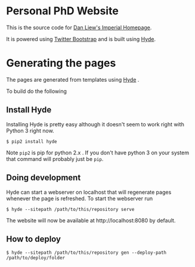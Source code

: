 Personal PhD Website
====================

This is the source code for [Dan Liew's Imperial Homepage](http://www.doc.ic.ac.uk/~dsl11).

It is powered using [Twitter Bootstrap](http://twitter.github.io/bootstrap/) and is built using
[Hyde](https://github.com/hyde/hyde).


Generating the pages
====================

The pages are generated from templates using [Hyde](https://github.com/hyde/hyde) .

To build do the following

Install Hyde
------------
Installing Hyde is pretty easy although it doesn't seem to work right with Python 3 right now.

```
$ pip2 install hyde
```

Note `pip2` is pip for python 2.x . If you don't have python 3 on your system that command will
probably just be `pip`.

Doing development
-----------------
Hyde can start a webserver on localhost that will regenerate pages whenever the page
is refreshed. To start the webserver run

```
$ hyde --sitepath /path/to/this/repository serve
```

The website will now be available at http://localhost:8080 by default.


How to deploy
--------------

```
$ hyde --sitepath /path/to/this/repository gen --deploy-path /path/to/deploy/folder
```

